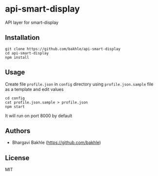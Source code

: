 # api-smart-display
API layer for smart-display


## Installation

```console
git clone https://github.com/bakhle/api-smart-display
cd api-smart-display
npm install
```


## Usage

Create file `profile.json` in `config` directory using `profile.json.sample` file as a template and edit values

```console
cd config
cat profile.json.sample > profile.json
npm start
```

It will run on port 8000 by default


## Authors

* Bhargavi Bakhle (https://github.com/bakhle)


## License

MIT

